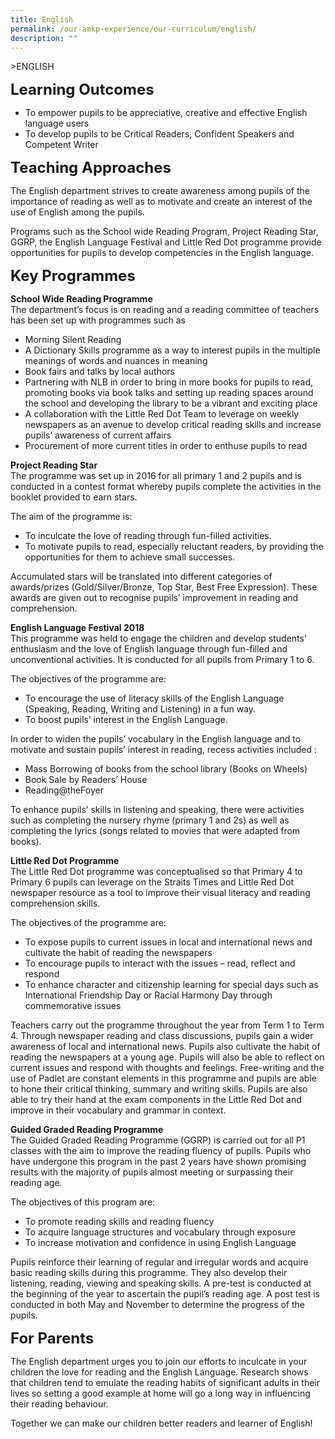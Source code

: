 ```yaml
---
title: English
permalink: /our-amkp-experience/our-curriculum/english/
description: ""
---
```

&gt;ENGLISH

**<font size="5">Learning Outcomes</font>**
* To empower pupils to be appreciative, creative and effective English language users
* To develop pupils to be Critical Readers, Confident Speakers and Competent Writer

**<font size="5">Teaching Approaches</font>**

The English department strives to create awareness among pupils of the importance of reading as well as to motivate and create an interest of the use of English among the pupils.

Programs such as the School wide Reading Program, Project Reading Star, GGRP, the English Language Festival and Little Red Dot programme provide opportunities for pupils to develop competencies in the English language.

**<font size="5">Key Programmes</font>**

**School Wide Reading Programme**
<br>The department’s focus is on reading and a reading committee of teachers has been set up with programmes such as
* Morning Silent Reading
* A Dictionary Skills programme as a way to interest pupils in the multiple meanings of words and nuances in meaning
* Book fairs and talks by local authors 
* Partnering with NLB in order to bring in more books for pupils to read, promoting books via book talks and setting up reading spaces around the school and developing the library to be a vibrant and exciting place
* A collaboration with the Little Red Dot Team to leverage on weekly newspapers as an avenue to develop critical reading skills and increase pupils’ awareness of current affairs
* Procurement of more current titles in order to enthuse pupils to read

**Project Reading Star**
<br>The programme was set up in 2016 for all primary 1 and 2 pupils and is conducted in a contest format whereby pupils complete the activities in the booklet provided to earn stars.

The aim of the programme is:
* To inculcate the love of reading through fun-filled activities.
* To motivate pupils to read, especially reluctant readers, by providing the opportunities for them to achieve small successes.

Accumulated stars will be translated into different categories of awards/prizes (Gold/Silver/Bronze, Top Star, Best Free Expression). These awards are given out to recognise 
pupils’ improvement in reading and comprehension.

**English Language Festival 2018**
<br>This programme was held to engage the children and develop students’ enthusiasm and the love of English language through fun-filled and unconventional activities. It is conducted for all pupils from Primary 1 to 6.

The objectives of the programme are:
* To encourage the use of literacy skills of the English Language (Speaking, Reading, Writing and Listening) in a fun way.
* To boost pupils’ interest in the English Language.

In order to widen the pupils’ vocabulary in the English language and to motivate and sustain pupils’ interest in reading, recess activities included :
* Mass Borrowing of books from the school library (Books on Wheels)
* Book Sale by Readers’ House
* Reading@theFoyer

To enhance pupils’ skills in listening and speaking, there were activities such as completing the nursery rhyme (primary 1 and 2s) as well as completing the lyrics (songs related to movies that were adapted from books).


**Little Red Dot Programme**
<br>The Little Red Dot programme was conceptualised so that Primary 4 to Primary 6 pupils can leverage on the Straits Times and Little Red Dot newspaper resource as a tool to improve their visual literacy and reading comprehension skills. 

The objectives of the programme are:
* To expose pupils to current issues in local and international news and cultivate the habit of reading the newspapers
* To encourage pupils to interact with the issues – read, reflect and respond
* To enhance character and citizenship learning for special days such as International Friendship Day or Racial Harmony Day through commemorative issues

Teachers carry out the programme throughout the year from Term 1 to Term 4. Through newspaper reading and class discussions, pupils gain a wider awareness of local and international news. Pupils also cultivate the habit of reading the newspapers at a young age. Pupils will also be able to reflect on current issues and respond with thoughts and feelings. Free-writing and the use of Padlet are constant elements in this programme and pupils are able to hone their critical thinking, summary and writing skills. Pupils are also able to try their hand at the exam components in the Little Red Dot and improve in their vocabulary and grammar in context. 


**Guided Graded Reading Programme**
<br>The Guided Graded Reading Programme (GGRP)  is carried out for all P1 classes with the aim to improve the reading fluency of pupils.  Pupils who have undergone this program in the past 2 years have shown promising results with the majority of pupils almost meeting or surpassing their reading age.

The objectives of this program are:
* To promote reading skills and reading fluency
* To acquire language structures and vocabulary through exposure
* To increase motivation and confidence in using English Language

Pupils reinforce their learning of regular and irregular words and acquire basic reading skills during this programme. They also develop their listening, reading, viewing and speaking skills. A pre-test is conducted at the beginning of the year to ascertain the pupil’s reading age. A post test is conducted in both May and November to determine the progress of the pupils.

**<font size="5">For Parents</font>**

The English department urges you to join our efforts to inculcate in your children the love for reading and the English Language. Research shows that children tend to emulate the reading habits of significant adults in their lives so setting a good example at home will go a long way in influencing their reading behaviour.

Together we can make our children better readers and learner of English!